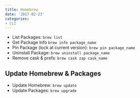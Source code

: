 ```yaml
---
title: Homebrew
date: '2017-02-23'
categories:
- CLI
---
```


- List Packages: `brew list`
- Get Package Info `brew info package_name`
- Pin Package (lock at current version): `brew pin package_name`
- Uninstall Package: `brew uninstall package_name`
- Remove cask & prefs: `brew cask zap cask_name`

## Update Homebrew & Packages

- Update Homebrew: `brew update`
- Update Packages: `brew upgrade`
